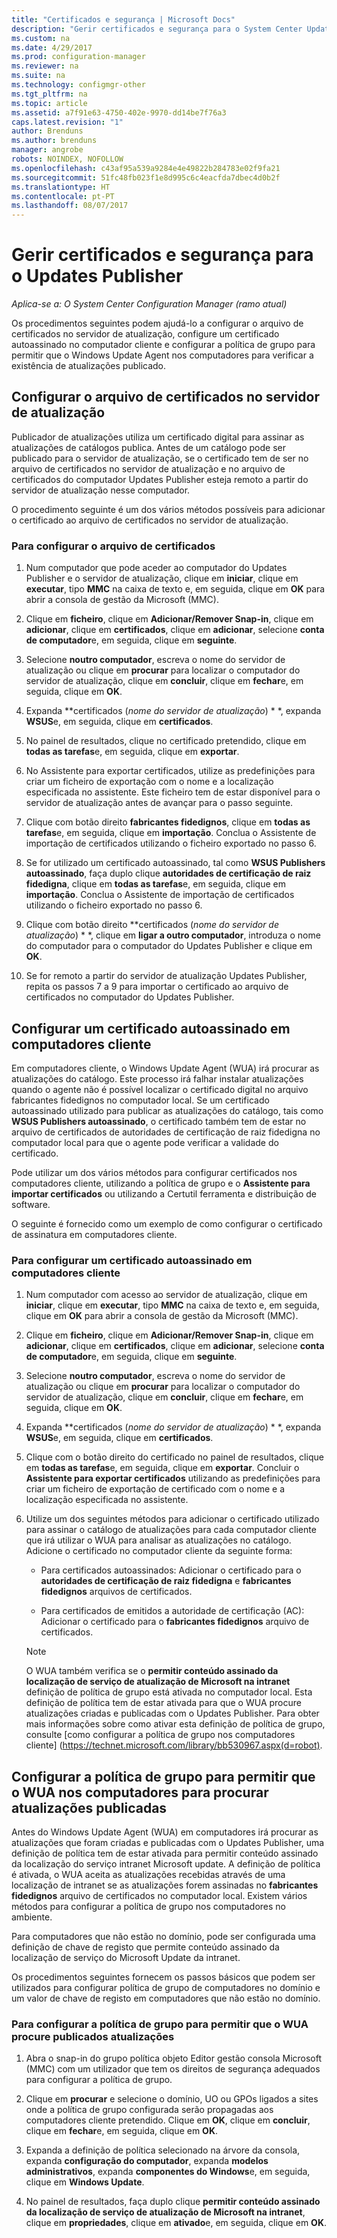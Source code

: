 ```yaml
---
title: "Certificados e segurança | Microsoft Docs"
description: "Gerir certificados e segurança para o System Center Updates Publisher"
ms.custom: na
ms.date: 4/29/2017
ms.prod: configuration-manager
ms.reviewer: na
ms.suite: na
ms.technology: configmgr-other
ms.tgt_pltfrm: na
ms.topic: article
ms.assetid: a7f91e63-4750-402e-9970-dd14be7f76a3
caps.latest.revision: "1"
author: Brenduns
ms.author: brenduns
manager: angrobe
robots: NOINDEX, NOFOLLOW
ms.openlocfilehash: c43af95a539a9284e4e49822b284783e02f9fa21
ms.sourcegitcommit: 51fc48fb023f1e8d995c6c4eacfda7dbec4d0b2f
ms.translationtype: HT
ms.contentlocale: pt-PT
ms.lasthandoff: 08/07/2017
---
```

# <a name="manage-certificates-and-security-for-updates-publisher"></a>Gerir certificados e segurança para o Updates Publisher

*Aplica-se a: O System Center Configuration Manager (ramo atual)*

Os procedimentos seguintes podem ajudá-lo a configurar o arquivo de certificados no servidor de atualização, configure um certificado autoassinado no computador cliente e configurar a política de grupo para permitir que o Windows Update Agent nos computadores para verificar a existência de atualizações publicado.

## <a name="configure-the-certificate-store-on-the-update-server"></a>Configurar o arquivo de certificados no servidor de atualização
 Publicador de atualizações utiliza um certificado digital para assinar as atualizações de catálogos publica. Antes de um catálogo pode ser publicado para o servidor de atualização, se o certificado tem de ser no arquivo de certificados no servidor de atualização e no arquivo de certificados do computador Updates Publisher esteja remoto a partir do servidor de atualização nesse computador.

O procedimento seguinte é um dos vários métodos possíveis para adicionar o certificado ao arquivo de certificados no servidor de atualização.

### <a name="to-configure-the-certificate-store"></a>Para configurar o arquivo de certificados
1.  Num computador que pode aceder ao computador do Updates Publisher e o servidor de atualização, clique em **iniciar**, clique em **executar**, tipo **MMC** na caixa de texto e, em seguida, clique em **OK** para abrir a consola de gestão da Microsoft (MMC).

2.  Clique em **ficheiro**, clique em **Adicionar/Remover Snap-in**, clique em **adicionar**, clique em **certificados**, clique em **adicionar**, selecione **conta de computador**e, em seguida, clique em **seguinte**.

3.  Selecione **noutro computador**, escreva o nome do servidor de atualização ou clique em **procurar** para localizar o computador do servidor de atualização, clique em **concluir**, clique em **fechar**e, em seguida, clique em **OK**.

4.  Expanda  **certificados (*nome do servidor de atualização*) * *, expanda **WSUS**e, em seguida, clique em **certificados**.

5.  No painel de resultados, clique no certificado pretendido, clique em **todas as tarefas**e, em seguida, clique em **exportar**.

6.  No Assistente para exportar certificados, utilize as predefinições para criar um ficheiro de exportação com o nome e a localização especificada no assistente. Este ficheiro tem de estar disponível para o servidor de atualização antes de avançar para o passo seguinte.

7.  Clique com botão direito **fabricantes fidedignos**, clique em **todas as tarefas**e, em seguida, clique em **importação**. Conclua o Assistente de importação de certificados utilizando o ficheiro exportado no passo 6.

8.  Se for utilizado um certificado autoassinado, tal como **WSUS Publishers autoassinado**, faça duplo clique **autoridades de certificação de raiz fidedigna**, clique em **todas as tarefas**e, em seguida, clique em **importação**. Conclua o Assistente de importação de certificados utilizando o ficheiro exportado no passo 6.

9.  Clique com botão direito  **certificados (*nome do servidor de atualização*) * *, clique em **ligar a outro computador**, introduza o nome do computador para o computador do Updates Publisher e clique em **OK**.

10. Se for remoto a partir do servidor de atualização Updates Publisher, repita os passos 7 a 9 para importar o certificado ao arquivo de certificados no computador do Updates Publisher.



## <a name="configure-a-self-signing-certificate-on-client-computers"></a>Configurar um certificado autoassinado em computadores cliente
Em computadores cliente, o Windows Update Agent (WUA) irá procurar as atualizações do catálogo. Este processo irá falhar instalar atualizações quando o agente não é possível localizar o certificado digital no arquivo fabricantes fidedignos no computador local. Se um certificado autoassinado utilizado para publicar as atualizações do catálogo, tais como **WSUS Publishers autoassinado**, o certificado também tem de estar no arquivo de certificados de autoridades de certificação de raiz fidedigna no computador local para que o agente pode verificar a validade do certificado.

Pode utilizar um dos vários métodos para configurar certificados nos computadores cliente, utilizando a política de grupo e o **Assistente para importar certificados** ou utilizando a Certutil ferramenta e distribuição de software.

O seguinte é fornecido como um exemplo de como configurar o certificado de assinatura em computadores cliente.

### <a name="to-configure-a-self-signing-certificate-on-client-computers"></a>Para configurar um certificado autoassinado em computadores cliente
1.  Num computador com acesso ao servidor de atualização, clique em **iniciar**, clique em **executar**, tipo **MMC** na caixa de texto e, em seguida, clique em **OK** para abrir a consola de gestão da Microsoft (MMC).

2.  Clique em **ficheiro**, clique em **Adicionar/Remover Snap-in**, clique em **adicionar**, clique em **certificados**, clique em **adicionar**, selecione **conta de computador**e, em seguida, clique em **seguinte**.

3.  Selecione **noutro computador**, escreva o nome do servidor de atualização ou clique em **procurar** para localizar o computador do servidor de atualização, clique em **concluir**, clique em **fechar**e, em seguida, clique em **OK**.

4.  Expanda  **certificados (*nome do servidor de atualização*) * *, expanda **WSUS**e, em seguida, clique em **certificados**.

5.  Clique com o botão direito do certificado no painel de resultados, clique em **todas as tarefas**e, em seguida, clique em **exportar**. Concluir o **Assistente para exportar certificados** utilizando as predefinições para criar um ficheiro de exportação de certificado com o nome e a localização especificada no assistente.

6.  Utilize um dos seguintes métodos para adicionar o certificado utilizado para assinar o catálogo de atualizações para cada computador cliente que irá utilizar o WUA para analisar as atualizações no catálogo. Adicione o certificado no computador cliente da seguinte forma:

    -   Para certificados autoassinados: Adicionar o certificado para o **autoridades de certificação de raiz fidedigna** e **fabricantes fidedignos** arquivos de certificados.

    -   Para certificados de emitidos a autoridade de certificação (AC): Adicionar o certificado para o **fabricantes fidedignos** arquivo de certificados.

    > [!NOTE]
    > O WUA também verifica se o **permitir conteúdo assinado da localização de serviço de atualização de Microsoft na intranet** definição de política de grupo está ativada no computador local. Esta definição de política tem de estar ativada para que o WUA procure atualizações criadas e publicadas com o Updates Publisher. Para obter mais informações sobre como ativar esta definição de política de grupo, consulte [como configurar a política de grupo nos computadores cliente] (https://technet.microsoft.com/library/bb530967.aspx(d=robot).



## <a name="configuring-group-policy-to-allow-wua-on-computers-to-scan-for-published-updates"></a>Configurar a política de grupo para permitir que o WUA nos computadores para procurar atualizações publicadas
Antes do Windows Update Agent (WUA) em computadores irá procurar as atualizações que foram criadas e publicadas com o Updates Publisher, uma definição de política tem de estar ativada para permitir conteúdo assinado da localização do serviço intranet Microsoft update. A definição de política é ativada, o WUA aceita as atualizações recebidas através de uma localização de intranet se as atualizações forem assinadas no **fabricantes fidedignos** arquivo de certificados no computador local. Existem vários métodos para configurar a política de grupo nos computadores no ambiente.

Para computadores que não estão no domínio, pode ser configurada uma definição de chave de registo que permite conteúdo assinado da localização de serviço do Microsoft Update da intranet.

Os procedimentos seguintes fornecem os passos básicos que podem ser utilizados para configurar política de grupo de computadores no domínio e um valor de chave de registo em computadores que não estão no domínio.

### <a name="to-configure-group-policy-to-allow-wua-to-scan-for-published-updates"></a>Para configurar a política de grupo para permitir que o WUA procure publicados atualizações
1.  Abra o snap-in do grupo política objeto Editor gestão consola Microsoft (MMC) com um utilizador que tem os direitos de segurança adequados para configurar a política de grupo.

2.  Clique em **procurar** e selecione o domínio, UO ou GPOs ligados a sites onde a política de grupo configurada serão propagadas aos computadores cliente pretendido. Clique em **OK**, clique em **concluir**, clique em **fechar**e, em seguida, clique em **OK**.

3.  Expanda a definição de política selecionado na árvore da consola, expanda **configuração do computador**, expanda **modelos administrativos**, expanda **componentes do Windows**e, em seguida, clique em **Windows Update**.

4.  No painel de resultados, faça duplo clique **permitir conteúdo assinado da localização de serviço de atualização de Microsoft na intranet**, clique em **propriedades**, clique em **ativado**e, em seguida, clique em **OK**.
